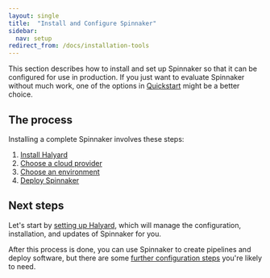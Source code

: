 ```yaml
---
layout: single
title:  "Install and Configure Spinnaker"
sidebar:
  nav: setup
redirect_from: /docs/installation-tools
---
```


This section describes how to install and set up Spinnaker so that it can be configured for
use in production. If you just want to evaluate Spinnaker without much work, one of the options
in [Quickstart](/setup/quickstart/) might be a better choice.

## The process

Installing a complete Spinnaker involves these steps:
1. [Install Halyard](/setup/install/halyard/)
2. [Choose a cloud provider](/setup/install/providers/)
3. [Choose an environment](/setup/install/environment/)
4. [Deploy Spinnaker](/setup/install/deploy/)



## Next steps

Let's start by [setting up Halyard](/setup/install/halyard/), which will manage
the configuration, installation, and updates of Spinnaker for you.

After this process is done, you can use Spinnaker to create pipelines and deploy software, 
but there are some [further configuration steps](/setup/other_config/) you're likely to need.
